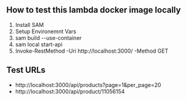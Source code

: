 ## How to test this lambda docker image locally

1. Install SAM
2. Setup Environemnt Vars
3. sam build --use-container
4. sam local start-api
5. Invoke-RestMethod -Uri http://localhost:3000/ -Method GET

## Test URLs

- http://localhost:3000/api/products?page=1&per_page=20
- http://localhost:3000/api/product/11056154
